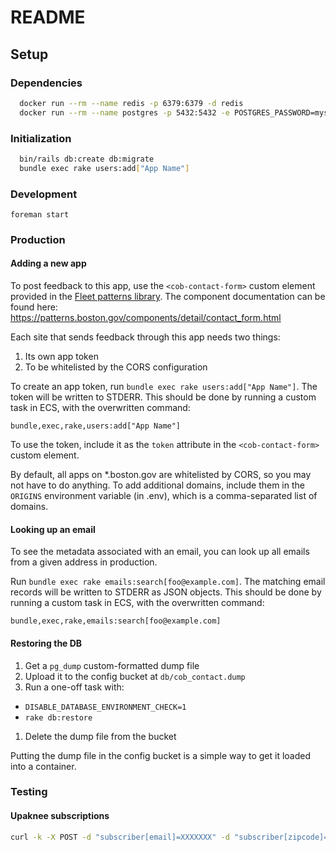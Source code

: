 # README

## Setup

### Dependencies

```bash
  docker run --rm --name redis -p 6379:6379 -d redis
  docker run --rm --name postgres -p 5432:5432 -e POSTGRES_PASSWORD=mysecretpassword -d postgres
```

### Initialization

```bash
  bin/rails db:create db:migrate
  bundle exec rake users:add["App Name"]
```

### Development

`foreman start`

### Production

#### Adding a new app

To post feedback to this app, use the `<cob-contact-form>` custom element
provided in the [Fleet patterns library](https://patterns.boston.com/). The
component documentation can be found here:
<https://patterns.boston.gov/components/detail/contact_form.html>

Each site that sends feedback through this app needs two things:

1. Its own app token
1. To be whitelisted by the CORS configuration

To create an app token, run `bundle exec rake users:add["App Name"]`. The token
will be written to STDERR. This should be done by running a custom task in ECS,
with the overwritten command:

`bundle,exec,rake,users:add["App Name"]`

To use the token, include it as the `token` attribute in the
`<cob-contact-form>` custom element.

By default, all apps on *.boston.gov are whitelisted by CORS, so you may not
have to do anything. To add additional domains, include them in the `ORIGINS`
environment variable (in .env), which is a comma-separated list of domains.

#### Looking up an email

To see the metadata associated with an email, you can look up all emails from a
given address in production.

Run `bundle exec rake emails:search[foo@example.com]`. The matching email
records will be written to STDERR as JSON objects. This should be done by
running a custom task in ECS, with the overwritten command:

`bundle,exec,rake,emails:search[foo@example.com]`

#### Restoring the DB

1. Get a `pg_dump` custom-formatted dump file
1. Upload it to the config bucket at `db/cob_contact.dump`
1. Run a one-off task with:

- `DISABLE_DATABASE_ENVIRONMENT_CHECK=1`
- `rake db:restore`

1. Delete the dump file from the bucket

Putting the dump file in the config bucket is a simple way to get it loaded into a container.

### Testing

#### Upaknee subscriptions

```bash
curl -k -X POST -d "subscriber[email]=XXXXXXX" -d "subscriber[zipcode]=02201" 'https://localhost:5000/subscriptions?list=2'
```
